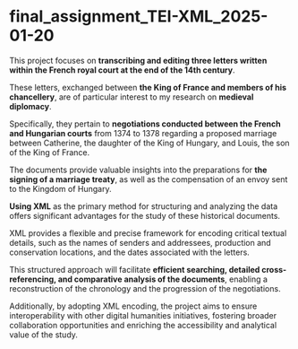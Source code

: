 # final_assignment_TEI-XML_2025-01-20

  This project focuses on **transcribing and editing three letters written within the French royal court at the end of the 14th century**. 
  
  These letters, exchanged between **the King of France and members of his chancellery**, are of particular interest to my research on **medieval diplomacy**. 
  
  Specifically, they pertain to **negotiations conducted between the French and Hungarian courts** from 1374 to 1378 regarding a proposed marriage between Catherine, the daughter of the King of Hungary, and Louis, the son of the King of France. 
  
  The documents provide valuable insights into the preparations for **the signing of a marriage treaty**, as well as the compensation of an envoy sent to the Kingdom of Hungary.







  **Using XML** as the primary method for structuring and analyzing the data offers significant advantages for the study of these historical documents. 
  
  XML provides a flexible and precise framework for encoding critical textual details, such as the names of senders and addressees, production and conservation locations, and the dates associated with the letters. 

  This structured approach will facilitate **efficient searching, detailed cross-referencing, and comparative analysis of the documents**, enabling a reconstruction of the chronology and the progression of the negotiations. 

  Additionally, by adopting XML encoding, the project aims to ensure interoperability with other digital humanities initiatives, fostering broader collaboration opportunities and enriching the accessibility and analytical value of the study.
